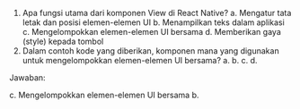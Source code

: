 1. Apa fungsi utama dari komponen View di React Native?
   a. Mengatur tata letak dan posisi elemen-elemen UI
   b. Menampilkan teks dalam aplikasi
   c. Mengelompokkan elemen-elemen UI bersama
   d. Memberikan gaya (style) kepada tombol
2. Dalam contoh kode yang diberikan, komponen mana yang digunakan untuk mengelompokkan elemen-elemen UI bersama?
   a. <Text>
   b. <View>
   c. <React>
   d. <StyleSheet>

Jawaban:

c. Mengelompokkan elemen-elemen UI bersama
b. <View>
